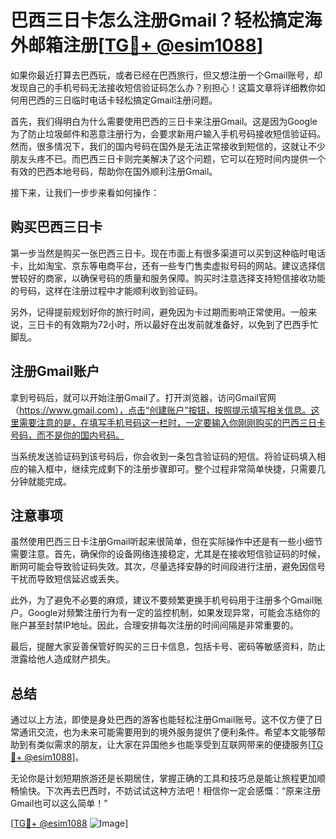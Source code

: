 # 巴西三日卡怎么注册Gmail？轻松搞定海外邮箱注册[[TG💪+ @esim1088](https://t.me/s/esim1088)]

如果你最近打算去巴西玩，或者已经在巴西旅行，但又想注册一个Gmail账号，却发现自己的手机号码无法接收短信验证码怎么办？别担心！这篇文章将详细教你如何用巴西的三日临时电话卡轻松搞定Gmail注册问题。

首先，我们得明白为什么需要使用巴西的三日卡来注册Gmail。这是因为Google为了防止垃圾邮件和恶意注册行为，会要求新用户输入手机号码接收短信验证码。然而，很多情况下，我们的国内号码在国外是无法正常接收到短信的，这就让不少朋友头疼不已。而巴西三日卡则完美解决了这个问题，它可以在短时间内提供一个有效的巴西本地号码，帮助你在国外顺利注册Gmail。

接下来，让我们一步步来看如何操作：

## 购买巴西三日卡

第一步当然是购买一张巴西三日卡。现在市面上有很多渠道可以买到这种临时电话卡，比如淘宝、京东等电商平台，还有一些专门售卖虚拟号码的网站。建议选择信誉较好的商家，以确保号码的质量和服务保障。购买时注意选择支持短信接收功能的号码，这样在注册过程中才能顺利收到验证码。

另外，记得提前规划好你的旅行时间，避免因为卡过期而影响正常使用。一般来说，三日卡的有效期为72小时，所以最好在出发前就准备好，以免到了巴西手忙脚乱。

## 注册Gmail账户

拿到号码后，就可以开始注册Gmail了。打开浏览器，访问Gmail官网（https://www.gmail.com），点击“创建账户”按钮，按照提示填写相关信息。这里需要注意的是，在填写手机号码这一栏时，一定要输入你刚刚购买的巴西三日卡号码，而不是你的国内号码。

当系统发送验证码到该号码后，你会收到一条包含验证码的短信。将验证码填入相应的输入框中，继续完成剩下的注册步骤即可。整个过程非常简单快捷，只需要几分钟就能完成。

## 注意事项

虽然使用巴西三日卡注册Gmail听起来很简单，但在实际操作中还是有一些小细节需要注意。首先，确保你的设备网络连接稳定，尤其是在接收短信验证码的时候，断网可能会导致验证码失效。其次，尽量选择安静的时间段进行注册，避免因信号干扰而导致短信延迟或丢失。

此外，为了避免不必要的麻烦，建议不要频繁更换手机号码用于注册多个Gmail账户。Google对频繁注册行为有一定的监控机制，如果发现异常，可能会冻结你的账户甚至封禁IP地址。因此，合理安排每次注册的时间间隔是非常重要的。

最后，提醒大家妥善保管好购买的三日卡信息，包括卡号、密码等敏感资料，防止泄露给他人造成财产损失。

## 总结

通过以上方法，即使是身处巴西的游客也能轻松注册Gmail账号。这不仅方便了日常通讯交流，也为未来可能需要用到的境外服务提供了便利条件。希望本文能够帮助到有类似需求的朋友，让大家在异国他乡也能享受到互联网带来的便捷服务[[TG💪+ @esim1088](https://t.me/s/esim1088)]。

无论你是计划短期旅游还是长期居住，掌握正确的工具和技巧总是能让旅程更加顺畅愉快。下次再去巴西时，不妨试试这种方法吧！相信你一定会感慨：“原来注册Gmail也可以这么简单！”

[[TG💪+ @esim1088](https://t.me/s/esim1088) ![Image](https://i.postimg.cc/4NQfJmqS/Snipaste-2025-05-13-00-14-12.png)]